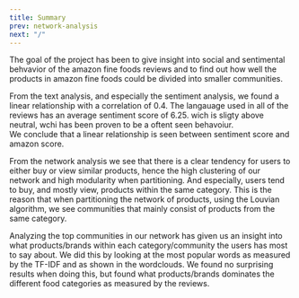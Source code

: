 ```yaml
---
title: Summary
prev: network-analysis
next: "/"
---
```


The goal of the project has been to give insight into social and sentimental behvavior of the amazon fine foods reviews and to find out how well the products in amazon fine foods could be divided into smaller communities.

From the text analysis, and especially the sentiment analysis, we found a linear relationship with a correlation of 0.4. The langauage used in all of the reviews has an average sentiment score of 6.25. wich is sligty above neutral, wchi has been proven to be a oftent seen behavoiur.  
We conclude that a linear relationship is seen between sentiment score and amazon score.


From the network analysis we see that there is a clear tendency for users to either buy or view similar products, hence the high clustering of our network and high modularity when partitioning. And especially, users tend to buy, and mostly view, products within the same category. This is the reason that when partitioning the network of products, using the Louvian algorithm, we see communities that mainly consist of products from the same category. 

Analyzing the top communities in our network has given us an insight into what products/brands within each category/community the users has most to say about. We did this by looking at the most popular words as measured by the TF-IDF and as shown in the wordclouds. We found no surprising results when doing this, but found what products/brands dominates the different food categories as measured by the reviews.



